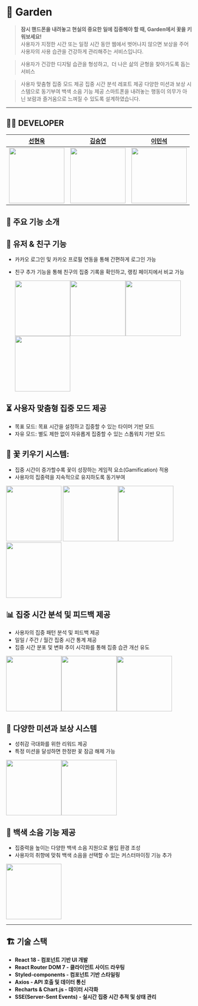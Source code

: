 # 🌱 Garden

> **잠시 핸드폰을 내려놓고 현실의 중요한 일에 집중해야 할 때, Garden에서 꽃을 키워보세요!**  
> 사용자가 지정한 시간 또는 일정 시간 동안 웹에서 벗어나지 않으면 보상을 주어  
> 사용자의 사용 습관을 건강하게 관리해주는 서비스입니다.

> 사용자가 건강한 디지털 습관을 형성하고, 
> 더 나은 삶의 균형을 찾아가도록 돕는 서비스

> 사용자 맞춤형 집중 모드 제공
> 집중 시간 분석 레포트 제공
> 다양한 미션과 보상 시스템으로 동기부여
> 백색 소음 기능 제공
> 스마트폰을 내려놓는 행동이 의무가 아닌 보람과 즐거움으로 느껴질 수 있도록 설계하였습니다.

---

## 🤼‍♀️ DEVELOPER

| [선현욱](https://github.com/SHW012)                     | [김승연](https://github.com/bleuxsy)                     | [이민석](https://github.com/lazycomuter)                     |
| ------------------------------------------------------- | -------------------------------------------------------- | ------------------------------------------------------------ |
| <img width="150px" src="https://github.com/SHW012.png"> | <img width="150px" src="https://github.com/bleuxsy.png"> | <img width="150px" src="https://github.com/lazycomuter.png"> |

## 🌟 주요 기능 소개

## 👤 유저 & 친구 기능

- 카카오 로그인 및 카카오 프로필 연동을 통해 간편하게 로그인 가능
- 친구 추가 기능을 통해 친구의 집중 기록을 확인하고, 랭킹 페이지에서 비교 가능

  
  <img width="150px" src="https://private-user-images.githubusercontent.com/169862596/413254331-35e47c4b-9989-476e-9c5c-5d146a96b84f.png?jwt=eyJhbGciOiJIUzI1NiIsInR5cCI6IkpXVCJ9.eyJpc3MiOiJnaXRodWIuY29tIiwiYXVkIjoicmF3LmdpdGh1YnVzZXJjb250ZW50LmNvbSIsImtleSI6ImtleTUiLCJleHAiOjE3Mzk1MjY5NDksIm5iZiI6MTczOTUyNjY0OSwicGF0aCI6Ii8xNjk4NjI1OTYvNDEzMjU0MzMxLTM1ZTQ3YzRiLTk5ODktNDc2ZS05YzVjLTVkMTQ2YTk2Yjg0Zi5wbmc_WC1BbXotQWxnb3JpdGhtPUFXUzQtSE1BQy1TSEEyNTYmWC1BbXotQ3JlZGVudGlhbD1BS0lBVkNPRFlMU0E1M1BRSzRaQSUyRjIwMjUwMjE0JTJGdXMtZWFzdC0xJTJGczMlMkZhd3M0X3JlcXVlc3QmWC1BbXotRGF0ZT0yMDI1MDIxNFQwOTUwNDlaJlgtQW16LUV4cGlyZXM9MzAwJlgtQW16LVNpZ25hdHVyZT0wZjdjZjA3NWY1YmYzYmY1YjQ0OTQ0MjQ5YmIwZTc2NDhkYzNkZmVlZjc2Y2IxNGU3NDJiOGI1ZjM3ZjM2YzNkJlgtQW16LVNpZ25lZEhlYWRlcnM9aG9zdCJ9.JGu6rrsQxd10en6aSeIl6zOQ5nlgko9202s_xWXx65g"><img width="150px" src="https://private-user-images.githubusercontent.com/169862596/413254350-1ff0e662-34b7-4de8-afdb-c9444c9b3548.png?jwt=eyJhbGciOiJIUzI1NiIsInR5cCI6IkpXVCJ9.eyJpc3MiOiJnaXRodWIuY29tIiwiYXVkIjoicmF3LmdpdGh1YnVzZXJjb250ZW50LmNvbSIsImtleSI6ImtleTUiLCJleHAiOjE3Mzk1MjY5NDksIm5iZiI6MTczOTUyNjY0OSwicGF0aCI6Ii8xNjk4NjI1OTYvNDEzMjU0MzUwLTFmZjBlNjYyLTM0YjctNGRlOC1hZmRiLWM5NDQ0YzliMzU0OC5wbmc_WC1BbXotQWxnb3JpdGhtPUFXUzQtSE1BQy1TSEEyNTYmWC1BbXotQ3JlZGVudGlhbD1BS0lBVkNPRFlMU0E1M1BRSzRaQSUyRjIwMjUwMjE0JTJGdXMtZWFzdC0xJTJGczMlMkZhd3M0X3JlcXVlc3QmWC1BbXotRGF0ZT0yMDI1MDIxNFQwOTUwNDlaJlgtQW16LUV4cGlyZXM9MzAwJlgtQW16LVNpZ25hdHVyZT0yY2I1NjcyNTg0ODViMzdiODEyNjk5YWNmYzc5MjM4N2Q3MDRjOWVkMjFjM2MxNzMyOGYwYmUzYzlkZWZlZTYyJlgtQW16LVNpZ25lZEhlYWRlcnM9aG9zdCJ9._X9HH3FFaZtrI5lhTCSY1c9KYzDiEfYNTSvgo5cTT9w"><img width="150px" src="https://private-user-images.githubusercontent.com/169862596/413254339-8baca60e-3056-4793-adbc-53a1770ff4a0.png?jwt=eyJhbGciOiJIUzI1NiIsInR5cCI6IkpXVCJ9.eyJpc3MiOiJnaXRodWIuY29tIiwiYXVkIjoicmF3LmdpdGh1YnVzZXJjb250ZW50LmNvbSIsImtleSI6ImtleTUiLCJleHAiOjE3Mzk1MjY2OTYsIm5iZiI6MTczOTUyNjM5NiwicGF0aCI6Ii8xNjk4NjI1OTYvNDEzMjU0MzM5LThiYWNhNjBlLTMwNTYtNDc5My1hZGJjLTUzYTE3NzBmZjRhMC5wbmc_WC1BbXotQWxnb3JpdGhtPUFXUzQtSE1BQy1TSEEyNTYmWC1BbXotQ3JlZGVudGlhbD1BS0lBVkNPRFlMU0E1M1BRSzRaQSUyRjIwMjUwMjE0JTJGdXMtZWFzdC0xJTJGczMlMkZhd3M0X3JlcXVlc3QmWC1BbXotRGF0ZT0yMDI1MDIxNFQwOTQ2MzZaJlgtQW16LUV4cGlyZXM9MzAwJlgtQW16LVNpZ25hdHVyZT05MzZhODA5Zjk4NjkxZjIwMjk3ZGUwZTkyY2IxNGU0NGE3YTNiZjVhMjFjMzNjMjM2NDNmNTk2ODIxOWVmNTEzJlgtQW16LVNpZ25lZEhlYWRlcnM9aG9zdCJ9.6M9yAOYqk6PoP2GrZaF_-U8tUsKacfJAqHcCK2Nmwrc"><img width="150px" src="https://private-user-images.githubusercontent.com/169862596/413254335-52d209ad-7c96-421f-9d65-e086ef206eb2.png?jwt=eyJhbGciOiJIUzI1NiIsInR5cCI6IkpXVCJ9.eyJpc3MiOiJnaXRodWIuY29tIiwiYXVkIjoicmF3LmdpdGh1YnVzZXJjb250ZW50LmNvbSIsImtleSI6ImtleTUiLCJleHAiOjE3Mzk1MjY2OTYsIm5iZiI6MTczOTUyNjM5NiwicGF0aCI6Ii8xNjk4NjI1OTYvNDEzMjU0MzM1LTUyZDIwOWFkLTdjOTYtNDIxZi05ZDY1LWUwODZlZjIwNmViMi5wbmc_WC1BbXotQWxnb3JpdGhtPUFXUzQtSE1BQy1TSEEyNTYmWC1BbXotQ3JlZGVudGlhbD1BS0lBVkNPRFlMU0E1M1BRSzRaQSUyRjIwMjUwMjE0JTJGdXMtZWFzdC0xJTJGczMlMkZhd3M0X3JlcXVlc3QmWC1BbXotRGF0ZT0yMDI1MDIxNFQwOTQ2MzZaJlgtQW16LUV4cGlyZXM9MzAwJlgtQW16LVNpZ25hdHVyZT04OGUyZjBiMWY5NTBjMjU5ZWI5Y2NjZDg1NmJlMTIwNWRkYTU0NzUwM2Q4MjdiMzVhMWQwMzkyYWNkZjhiN2NiJlgtQW16LVNpZ25lZEhlYWRlcnM9aG9zdCJ9.zvrnrg0cmBbvH5gVJm3U-LrJ3UkjMCO7JYmTvZevMNw">

## ⏳ 사용자 맞춤형 집중 모드 제공

- 목표 모드: 목표 시간을 설정하고 집중할 수 있는 타이머 기반 모드
- 자유 모드: 별도 제한 없이 자유롭게 집중할 수 있는 스톱워치 기반 모드

 

## 🌸 꽃 키우기 시스템:

- 집중 시간이 증가할수록 꽃이 성장하는 게임적 요소(Gamification) 적용
- 사용자의 집중력을 지속적으로 유지하도록 동기부여
  

<img width="150px" src="https://private-user-images.githubusercontent.com/169862596/413254349-c9a03cea-908d-4dea-9fde-189353e4db97.png?jwt=eyJhbGciOiJIUzI1NiIsInR5cCI6IkpXVCJ9.eyJpc3MiOiJnaXRodWIuY29tIiwiYXVkIjoicmF3LmdpdGh1YnVzZXJjb250ZW50LmNvbSIsImtleSI6ImtleTUiLCJleHAiOjE3Mzk1MjY5NDksIm5iZiI6MTczOTUyNjY0OSwicGF0aCI6Ii8xNjk4NjI1OTYvNDEzMjU0MzQ5LWM5YTAzY2VhLTkwOGQtNGRlYS05ZmRlLTE4OTM1M2U0ZGI5Ny5wbmc_WC1BbXotQWxnb3JpdGhtPUFXUzQtSE1BQy1TSEEyNTYmWC1BbXotQ3JlZGVudGlhbD1BS0lBVkNPRFlMU0E1M1BRSzRaQSUyRjIwMjUwMjE0JTJGdXMtZWFzdC0xJTJGczMlMkZhd3M0X3JlcXVlc3QmWC1BbXotRGF0ZT0yMDI1MDIxNFQwOTUwNDlaJlgtQW16LUV4cGlyZXM9MzAwJlgtQW16LVNpZ25hdHVyZT03NDQ4ZjIwN2MwNWMzYjEyNWQxMGQ0YmEwODhlYjQ5MDJiZjhiMWMyNmU3N2RlM2FmNDljNzUzNmYxNDYwZmMxJlgtQW16LVNpZ25lZEhlYWRlcnM9aG9zdCJ9.lI1omhvALgYEYuA45z7Q1YK9TsBC_3Lc12xGTC80U9o"> <img width="150px" src="https://private-user-images.githubusercontent.com/169862596/413254334-492403cc-9ede-4565-88f6-03126fe78920.png?jwt=eyJhbGciOiJIUzI1NiIsInR5cCI6IkpXVCJ9.eyJpc3MiOiJnaXRodWIuY29tIiwiYXVkIjoicmF3LmdpdGh1YnVzZXJjb250ZW50LmNvbSIsImtleSI6ImtleTUiLCJleHAiOjE3Mzk1MjY5NDksIm5iZiI6MTczOTUyNjY0OSwicGF0aCI6Ii8xNjk4NjI1OTYvNDEzMjU0MzM0LTQ5MjQwM2NjLTllZGUtNDU2NS04OGY2LTAzMTI2ZmU3ODkyMC5wbmc_WC1BbXotQWxnb3JpdGhtPUFXUzQtSE1BQy1TSEEyNTYmWC1BbXotQ3JlZGVudGlhbD1BS0lBVkNPRFlMU0E1M1BRSzRaQSUyRjIwMjUwMjE0JTJGdXMtZWFzdC0xJTJGczMlMkZhd3M0X3JlcXVlc3QmWC1BbXotRGF0ZT0yMDI1MDIxNFQwOTUwNDlaJlgtQW16LUV4cGlyZXM9MzAwJlgtQW16LVNpZ25hdHVyZT1lNDk0Y2U1NjRhOGJkNjRiNTJhN2MyYjlhOTAxZDc4NTA2NjMwN2I4YzA5NDI3NGY3ZmNkZTgwNTNmNWM3ZGEwJlgtQW16LVNpZ25lZEhlYWRlcnM9aG9zdCJ9.u4-fFf2S0qGBIQe0r_6he4vksaEWgXJ4JN5-GmL-nsQ"><img width="150px" src="https://private-user-images.githubusercontent.com/169862596/413254328-16e3a1db-d6a0-41de-88a2-7502473d9b51.png?jwt=eyJhbGciOiJIUzI1NiIsInR5cCI6IkpXVCJ9.eyJpc3MiOiJnaXRodWIuY29tIiwiYXVkIjoicmF3LmdpdGh1YnVzZXJjb250ZW50LmNvbSIsImtleSI6ImtleTUiLCJleHAiOjE3Mzk1MjY5NDksIm5iZiI6MTczOTUyNjY0OSwicGF0aCI6Ii8xNjk4NjI1OTYvNDEzMjU0MzI4LTE2ZTNhMWRiLWQ2YTAtNDFkZS04OGEyLTc1MDI0NzNkOWI1MS5wbmc_WC1BbXotQWxnb3JpdGhtPUFXUzQtSE1BQy1TSEEyNTYmWC1BbXotQ3JlZGVudGlhbD1BS0lBVkNPRFlMU0E1M1BRSzRaQSUyRjIwMjUwMjE0JTJGdXMtZWFzdC0xJTJGczMlMkZhd3M0X3JlcXVlc3QmWC1BbXotRGF0ZT0yMDI1MDIxNFQwOTUwNDlaJlgtQW16LUV4cGlyZXM9MzAwJlgtQW16LVNpZ25hdHVyZT1mZjdjNTYxM2FlNGEzZDhlYTRjZjAyMmM2OWExZTIzNDA1NGRkNTk4NzY1ZTJjOTA4MDIzZDA0YjdlMTBjODQyJlgtQW16LVNpZ25lZEhlYWRlcnM9aG9zdCJ9.NE13B9xsDTJ8hvPnW6GRfg2DxBgcNv6PpE9tqetZLPw"><img width="150px" src="https://private-user-images.githubusercontent.com/169862596/413254351-a342ff4b-a874-41cc-b39e-21aa4d6635f4.png?jwt=eyJhbGciOiJIUzI1NiIsInR5cCI6IkpXVCJ9.eyJpc3MiOiJnaXRodWIuY29tIiwiYXVkIjoicmF3LmdpdGh1YnVzZXJjb250ZW50LmNvbSIsImtleSI6ImtleTUiLCJleHAiOjE3Mzk1MjY5NDksIm5iZiI6MTczOTUyNjY0OSwicGF0aCI6Ii8xNjk4NjI1OTYvNDEzMjU0MzUxLWEzNDJmZjRiLWE4NzQtNDFjYy1iMzllLTIxYWE0ZDY2MzVmNC5wbmc_WC1BbXotQWxnb3JpdGhtPUFXUzQtSE1BQy1TSEEyNTYmWC1BbXotQ3JlZGVudGlhbD1BS0lBVkNPRFlMU0E1M1BRSzRaQSUyRjIwMjUwMjE0JTJGdXMtZWFzdC0xJTJGczMlMkZhd3M0X3JlcXVlc3QmWC1BbXotRGF0ZT0yMDI1MDIxNFQwOTUwNDlaJlgtQW16LUV4cGlyZXM9MzAwJlgtQW16LVNpZ25hdHVyZT05ZDExYTA5MDNhOWI4ZDUwNGU4YjVhZmRkNTkyYjIyN2UwMzA0MTM2YzZjY2FmNGZlZmQwMTY5ODI4NDlmYzg3JlgtQW16LVNpZ25lZEhlYWRlcnM9aG9zdCJ9.-jLh0pwAccRZ81nHGgp2k_brOed18JsWpEhA2m1Yn3A">


## 📊 집중 시간 분석 및 피드백 제공

- 사용자의 집중 패턴 분석 및 피드백 제공
- 일일 / 주간 / 월간 집중 시간 통계 제공
- 집중 시간 분포 및 변화 추이 시각화를 통해 집중 습관 개선 유도

<img width="150px" src="https://private-user-images.githubusercontent.com/169862596/413254341-1ae6b519-e60d-456c-b1a2-e4d3cfbbea5f.png?jwt=eyJhbGciOiJIUzI1NiIsInR5cCI6IkpXVCJ9.eyJpc3MiOiJnaXRodWIuY29tIiwiYXVkIjoicmF3LmdpdGh1YnVzZXJjb250ZW50LmNvbSIsImtleSI6ImtleTUiLCJleHAiOjE3Mzk1MjY5NDksIm5iZiI6MTczOTUyNjY0OSwicGF0aCI6Ii8xNjk4NjI1OTYvNDEzMjU0MzQxLTFhZTZiNTE5LWU2MGQtNDU2Yy1iMWEyLWU0ZDNjZmJiZWE1Zi5wbmc_WC1BbXotQWxnb3JpdGhtPUFXUzQtSE1BQy1TSEEyNTYmWC1BbXotQ3JlZGVudGlhbD1BS0lBVkNPRFlMU0E1M1BRSzRaQSUyRjIwMjUwMjE0JTJGdXMtZWFzdC0xJTJGczMlMkZhd3M0X3JlcXVlc3QmWC1BbXotRGF0ZT0yMDI1MDIxNFQwOTUwNDlaJlgtQW16LUV4cGlyZXM9MzAwJlgtQW16LVNpZ25hdHVyZT0yMTAwZmNkM2NiMDY4OWI4M2FlYWEyYjFmOWE3NWNhZGVkM2ZjZmE4ZTRlZWNiN2NjNjAyMDExYWI1ZTdhMzkyJlgtQW16LVNpZ25lZEhlYWRlcnM9aG9zdCJ9.WHct0JEVVH6ZSnGhfcNkKVUJcxhKO39RsPtE2_bLex0"><img width="150px" src="https://private-user-images.githubusercontent.com/169862596/413254329-e0236f90-699b-4e5d-a9f6-9eeeb16433dd.png?jwt=eyJhbGciOiJIUzI1NiIsInR5cCI6IkpXVCJ9.eyJpc3MiOiJnaXRodWIuY29tIiwiYXVkIjoicmF3LmdpdGh1YnVzZXJjb250ZW50LmNvbSIsImtleSI6ImtleTUiLCJleHAiOjE3Mzk1MjcxOTYsIm5iZiI6MTczOTUyNjg5NiwicGF0aCI6Ii8xNjk4NjI1OTYvNDEzMjU0MzI5LWUwMjM2ZjkwLTY5OWItNGU1ZC1hOWY2LTllZWViMTY0MzNkZC5wbmc_WC1BbXotQWxnb3JpdGhtPUFXUzQtSE1BQy1TSEEyNTYmWC1BbXotQ3JlZGVudGlhbD1BS0lBVkNPRFlMU0E1M1BRSzRaQSUyRjIwMjUwMjE0JTJGdXMtZWFzdC0xJTJGczMlMkZhd3M0X3JlcXVlc3QmWC1BbXotRGF0ZT0yMDI1MDIxNFQwOTU0NTZaJlgtQW16LUV4cGlyZXM9MzAwJlgtQW16LVNpZ25hdHVyZT05NWU4NzliYWE2OWJlNWRlODBiMzkwZTYyODhjNDg0MzQ0MjhjNTQ0MjdjNDExNTllMmE1M2E5ZGVmZGU3YTJmJlgtQW16LVNpZ25lZEhlYWRlcnM9aG9zdCJ9.mCNZNurXafyKBYSXw4nQN9w86yy-7Jo3YS_4cAG0LzA"><img width="150px" src="https://private-user-images.githubusercontent.com/169862596/413254346-8f213ba4-41b9-474f-985d-ad76f555cc05.png?jwt=eyJhbGciOiJIUzI1NiIsInR5cCI6IkpXVCJ9.eyJpc3MiOiJnaXRodWIuY29tIiwiYXVkIjoicmF3LmdpdGh1YnVzZXJjb250ZW50LmNvbSIsImtleSI6ImtleTUiLCJleHAiOjE3Mzk1MjcxOTYsIm5iZiI6MTczOTUyNjg5NiwicGF0aCI6Ii8xNjk4NjI1OTYvNDEzMjU0MzQ2LThmMjEzYmE0LTQxYjktNDc0Zi05ODVkLWFkNzZmNTU1Y2MwNS5wbmc_WC1BbXotQWxnb3JpdGhtPUFXUzQtSE1BQy1TSEEyNTYmWC1BbXotQ3JlZGVudGlhbD1BS0lBVkNPRFlMU0E1M1BRSzRaQSUyRjIwMjUwMjE0JTJGdXMtZWFzdC0xJTJGczMlMkZhd3M0X3JlcXVlc3QmWC1BbXotRGF0ZT0yMDI1MDIxNFQwOTU0NTZaJlgtQW16LUV4cGlyZXM9MzAwJlgtQW16LVNpZ25hdHVyZT0xNzExMWExY2U2OTQ4MDViOWFkZWYxZWEwZWFlOWZmMWZlZTI0OTBlNGQwOGQ5YTExMmI0YWE0YTQ3YmIxYjlmJlgtQW16LVNpZ25lZEhlYWRlcnM9aG9zdCJ9.ZQ-oawvBiWKctTPlMKEraXX_qTOSRFaOS1wGDipJrmk">

## 🎯 다양한 미션과 보상 시스템

- 성취감 극대화를 위한 리워드 제공
- 특정 미션을 달성하면 한정판 꽃 잠금 해제 가능


<img width="150px" src="https://private-user-images.githubusercontent.com/169862596/413254332-d0c1b40a-21a3-4f59-8755-1d63fbeff284.png?jwt=eyJhbGciOiJIUzI1NiIsInR5cCI6IkpXVCJ9.eyJpc3MiOiJnaXRodWIuY29tIiwiYXVkIjoicmF3LmdpdGh1YnVzZXJjb250ZW50LmNvbSIsImtleSI6ImtleTUiLCJleHAiOjE3Mzk1MjcxOTYsIm5iZiI6MTczOTUyNjg5NiwicGF0aCI6Ii8xNjk4NjI1OTYvNDEzMjU0MzMyLWQwYzFiNDBhLTIxYTMtNGY1OS04NzU1LTFkNjNmYmVmZjI4NC5wbmc_WC1BbXotQWxnb3JpdGhtPUFXUzQtSE1BQy1TSEEyNTYmWC1BbXotQ3JlZGVudGlhbD1BS0lBVkNPRFlMU0E1M1BRSzRaQSUyRjIwMjUwMjE0JTJGdXMtZWFzdC0xJTJGczMlMkZhd3M0X3JlcXVlc3QmWC1BbXotRGF0ZT0yMDI1MDIxNFQwOTU0NTZaJlgtQW16LUV4cGlyZXM9MzAwJlgtQW16LVNpZ25hdHVyZT01MTlkNmVhNDVkNWY5NGIxZjM3YWU4NzM5M2E3NDY1ODljZmU3ODU4OWY1YzVmYWZlMTNhZDdiNzVlNjk4NmI3JlgtQW16LVNpZ25lZEhlYWRlcnM9aG9zdCJ9.aE3PmY4FSGKx7EVx1K3uDeSZxLRW4Y573tTvGjD9luA"><img width="150px" src="https://private-user-images.githubusercontent.com/169862596/413254347-ac55f707-0c77-460c-bb08-57bf82083e3f.png?jwt=eyJhbGciOiJIUzI1NiIsInR5cCI6IkpXVCJ9.eyJpc3MiOiJnaXRodWIuY29tIiwiYXVkIjoicmF3LmdpdGh1YnVzZXJjb250ZW50LmNvbSIsImtleSI6ImtleTUiLCJleHAiOjE3Mzk1MjcxOTYsIm5iZiI6MTczOTUyNjg5NiwicGF0aCI6Ii8xNjk4NjI1OTYvNDEzMjU0MzQ3LWFjNTVmNzA3LTBjNzctNDYwYy1iYjA4LTU3YmY4MjA4M2UzZi5wbmc_WC1BbXotQWxnb3JpdGhtPUFXUzQtSE1BQy1TSEEyNTYmWC1BbXotQ3JlZGVudGlhbD1BS0lBVkNPRFlMU0E1M1BRSzRaQSUyRjIwMjUwMjE0JTJGdXMtZWFzdC0xJTJGczMlMkZhd3M0X3JlcXVlc3QmWC1BbXotRGF0ZT0yMDI1MDIxNFQwOTU0NTZaJlgtQW16LUV4cGlyZXM9MzAwJlgtQW16LVNpZ25hdHVyZT1lZjZhODczZTNhZWNmM2IxNTA5MTE0YTg3N2FjZTVlMzBiOGRjY2E3ZjViZTk5NmFjMTNiZmI4YjI1M2MyZTU2JlgtQW16LVNpZ25lZEhlYWRlcnM9aG9zdCJ9.nWSFXdDFQnAoCDll89DmYCcQfO_a7GI6wsCZNi9R_DM">

## 🎵 백색 소음 기능 제공

- 집중력을 높이는 다양한 백색 소음 지원으로 몰입 환경 조성
- 사용자의 취향에 맞춰 백색 소음을 선택할 수 있는 커스터마이징 기능 추가


<img width="150px" src="https://private-user-images.githubusercontent.com/169862596/413254338-d6709028-bf6e-4a5e-917b-f6d200e93311.png?jwt=eyJhbGciOiJIUzI1NiIsInR5cCI6IkpXVCJ9.eyJpc3MiOiJnaXRodWIuY29tIiwiYXVkIjoicmF3LmdpdGh1YnVzZXJjb250ZW50LmNvbSIsImtleSI6ImtleTUiLCJleHAiOjE3Mzk1Mjc0NTEsIm5iZiI6MTczOTUyNzE1MSwicGF0aCI6Ii8xNjk4NjI1OTYvNDEzMjU0MzM4LWQ2NzA5MDI4LWJmNmUtNGE1ZS05MTdiLWY2ZDIwMGU5MzMxMS5wbmc_WC1BbXotQWxnb3JpdGhtPUFXUzQtSE1BQy1TSEEyNTYmWC1BbXotQ3JlZGVudGlhbD1BS0lBVkNPRFlMU0E1M1BRSzRaQSUyRjIwMjUwMjE0JTJGdXMtZWFzdC0xJTJGczMlMkZhd3M0X3JlcXVlc3QmWC1BbXotRGF0ZT0yMDI1MDIxNFQwOTU5MTFaJlgtQW16LUV4cGlyZXM9MzAwJlgtQW16LVNpZ25hdHVyZT1hNDJlYjUyZTQxOTExNDM5NDhjOTVlOTY2N2MxM2FkYjRlOGJjMzU2NDY3YTk2OGYwNzViOTAwNTM3NmQ3MDRhJlgtQW16LVNpZ25lZEhlYWRlcnM9aG9zdCJ9.FZIWHSowk1uA3MSAyTXlAxJ5kZecEflEwFDQnXuMCok">

---

## 🏗️ 기술 스택

- **React 18 - 컴포넌트 기반 UI 개발**
- **React Router DOM 7 - 클라이언트 사이드 라우팅**
- **Styled-components - 컴포넌트 기반 스타일링**
- **Axios - API 호출 및 데이터 통신**
- **Recharts & Chart.js - 데이터 시각화**
- **SSE(Server-Sent Events) - 실시간 집중 시간 추적 및 상태 관리**
